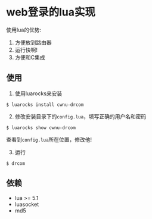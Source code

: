 # web登录的lua实现

使用lua的优势:
1. 方便放到路由器
2. 运行快啊!
3. 方便和C集成

## 使用

1. 使用luarocks来安装
  ```shell
  $ luarocks install cwnu-drcom
  ```

2. 修改安装目录下的`config.lua`，填写正确的用户名和密码
  ```shell
  $ luarocks show cwnu-drcom
  ```
  查看到`config.lua`所在位置，修改他!

3. 运行
  ```shell
  $ drcom
  ```

## 依赖
- lua >= 5.1
- luasocket
- md5
